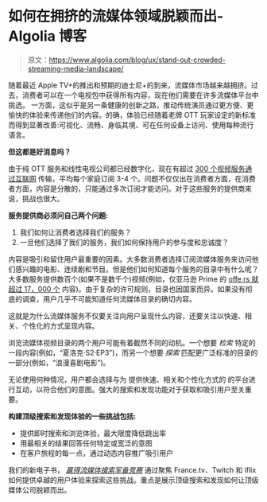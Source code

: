 # 如何在拥挤的流媒体领域脱颖而出- Algolia 博客

> 原文：<https://www.algolia.com/blog/ux/stand-out-crowded-streaming-media-landscape/>

随着最近 Apple TV+的推出和预期的迪士尼+的到来，流媒体市场越来越拥挤。过去，消费者可以在一个电视包中获得所有内容，现在他们需要在许多流媒体平台中挑选。 一方面，这似乎是另一条健康的创新之路，推动传统演员通过更方便、更愉快的体验来传递他们的内容。的确，体验已经随着老牌 OTT 玩家设定的新标准而得到显著改善:可视化、流畅、身临其境、可在任何设备上访问、使用每种流行语言。

**但这都是好消息吗？**

由于纯 OTT 服务和线性电视公司都已经数字化，现在有超过 [300 个视频服务通过互联网](https://www2.deloitte.com/us/en/insights/industry/technology/digital-media-trends-consumption-habits-survey/summary.html) 传输，平均每个家庭订阅 3-4 个。问题不仅仅出在消费者方面，在消费者方面，内容是分散的，只能通过多次订阅才能访问。对于这些服务的提供商来说，挑战也很大。

**服务提供商必须问自己两个问题:**

1.  我们如何让消费者选择我们的服务？
2.  一旦他们选择了我们的服务，我们如何保持用户的参与度和忠诚度？

内容是吸引和留住用户最重要的因素。大多数消费者选择订阅流媒体服务来访问他们感兴趣的电影、连续剧和节目。但是他们如何知道每个服务的目录中有什么呢？大多数服务提供数百个(如果不是数千个)视频(例如，仅亚马逊 Prime 的 [offe rs 就超过 17，000 个](https://www.digitaltrends.com/home-theater/hulu-vs-amazon-prime-video/) 内容)。由于复杂的许可规则，目录也因国家而异。如果没有彻底的调查，用户几乎不可能知道任何流媒体目录的确切内容。

这就是为什么流媒体服务不仅要关注向用户呈现什么内容，还要关注以快速、相关、个性化的方式呈现内容。

浏览流媒体视频目录的两个用户可能有着截然不同的动机。一个想要 *检索* 特定的一段内容(例如，“夏洛克·S2·EP3”)，而另一个想要 *探索* 匹配更广泛标准的目录的一部分(例如，“浪漫喜剧电影”)。

无论使用何种情况，用户都会选择与为 提供快速、相关和个性化方式的 的平台进行互动，以符合他们的意图。强大的搜索和发现功能对于获取和吸引用户至关重要。

**构建顶级搜索和发现体验的一些挑战包括:**

*   提供即时搜索和浏览体验，最大限度降低跳出率
*   用最相关的结果回答任何特定或宽泛的意图
*   在客户旅程的每一点，通过动态内容推广吸引用户

我们的新电子书， [*赢得流媒体搜索军备竞赛*](https://www.algolia.com/industries-and-solutions/media/) 通过聚焦 France.tv、Twitch 和 iflix 如何提供卓越的用户体验来探索这些挑战。重点是展示顶级搜索和发现如何让顶级媒体公司脱颖而出。